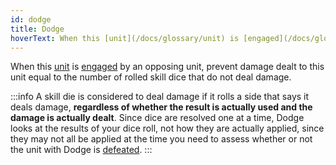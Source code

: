 ```yaml
---
id: dodge
title: Dodge
hoverText: When this [unit](/docs/glossary/unit) is [engaged](/docs/glossary/engage) by an opposing unit, prevent damage dealt to this unit equal to the number of rolled skill dice that do not deal damage.
---
```


When this [unit](/docs/glossary/unit) is [engaged](/docs/glossary/engage) by an opposing unit, prevent damage dealt to this unit equal to the number of rolled skill dice that do not deal damage.

:::info
A skill die is considered to deal damage if it rolls a side that says it deals damage, **regardless of whether the result is actually used and the damage is actually dealt**. Since dice are resolved one at a time, Dodge looks at the results of your dice roll, not how they are actually applied, since they may not all be applied at the time you need to assess whether or not the unit with Dodge is [defeated](/docs/glossary/defeated).
:::
